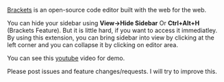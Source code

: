 [Brackets](https://github.com/adobe/brackets) is an open-source code editor built with the web for the web.

You can hide your sidebar using **View->Hide Sidebar** Or **Ctrl+Alt+H** (Brackets Feature). But it is little hard, if you want to access it immediatley. By using this extension, you can bring sidebar into view by clicking at the left corner and you can collapse it by clicking on editor area.

You can see this [youtube](http://youtu.be/T4X7YIrOBOo) video for demo.

Please post issues and feature changes/requests. I will try to improve this. 
